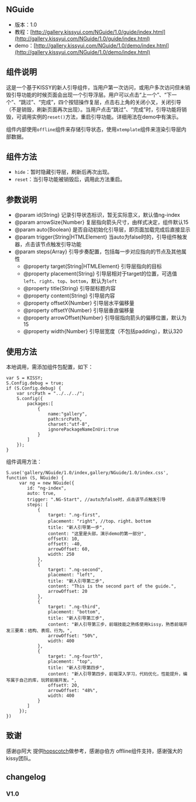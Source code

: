 ## NGuide

* 版本：1.0
* 教程：[http://gallery.kissyui.com/NGuide/1.0/guide/index.html](http://gallery.kissyui.com/NGuide/1.0/guide/index.html)
* demo：[http://gallery.kissyui.com/NGuide/1.0/demo/index.html](http://gallery.kissyui.com/NGuide/1.0/demo/index.html)

## 组件说明

这是一个基于KISSY的新人引导组件，当用户第一次访问，或用户多次访问但未销毁引导功能的时候页面会出现一个引导浮层。用户可以点击“上一个”、“下一个”、“跳过”、“完成”，四个按钮操作复层，点击右上角的关闭小叉，关闭引导（不是销毁，刷新页面再次出现）。当用户点击“跳过”、“完成”时，引导功能将销毁，可调用实例的`reset()`方法，重启引导功能。详细用法在demo中有演示。

组件内部使用`offline`组件来存储引导状态，使用`xtemplate`组件来渲染引导层内部数据。

## 组件方法

* `hide`：暂时隐藏引导层，刷新后再次出现。
* `reset`：当引导功能被销毁后，调用此方法重启。

## 参数说明

* @param id{String} 记录引导状态标识，暂无实际意义，默认值ng-index
* @param arrowSize{Number} 复层指向箭头尺寸，由样式决定，组件默认15
* @param auto{Boolean} 是否自动初始化引导层，即页面加载完成后直接显示
* @param trigger{String|HTMLElement} 当auto为false时的，引导组件触发器，点击该节点触发引导功能
* @param steps{Array} 引导步奏配置，包括每一步对应指向的节点及其他属性
    - @property target{String|HTMLElement} 引导层指向的目标
    - @property placement{String} 引导层相对于target的位置，可选值`left`、`right`、`top`、`bottom`，默认为`left`
    - @property title{String} 引导层标题内容
    - @property content{String} 引导层内容
    - @property offsetX{Number} 引导层水平偏移量
    - @property offsetY{Number} 引导层垂直偏移量
    - @property arrowOffset{Number} 引导层指向箭头的偏移位置，默认为15
    - @property width{Number} 引导层宽度（不包括padding），默认320

## 使用方法

本地调用，需添加组件包配置，如下：

```
var S = KISSY;
S.Config.debug = true;
if (S.Config.debug) {
    var srcPath = "../../../";
    S.config({
        packages:[
            {
                name:"gallery",
                path:srcPath,
                charset:"utf-8",
                ignorePackageNameInUri:true
            }
        ]
    });
}
```
组件调用方法：

```
S.use('gallery/NGuide/1.0/index,gallery/NGuide/1.0/index.css', function (S, NGuide) {
     var ng = new NGuide({
        id: "ng-index",
        auto: true,
        trigger: ".NG-Start", //auto为false时，点击该节点触发引导
        steps: [
            {
                target: ".ng-first",
                placement: "right", //top、right、bottom
                title: "新人引导第一步",
                content: "这里是头部，演示demo的第一部分",
                offsetX: 10,
                offsetY: -40,
                arrowOffset: 60,
                width: 250
            },
            {
                target: ".ng-second",
                placement: "left",
                title: "新人引导第二步",
                content: "This is the second part of the guide.",
                arrowOffset: 20
            },
            {
                target: ".ng-third",
                placement: "bottom",
                title: "新人引导第三步",
                content: "新人引导第三步，前端技能之熟练使用kissy，熟悉前端开发三要素：结构、表现、行为。",
                arrowOffset: "50%",
                width: 400
            },
            {
                target: ".ng-fourth",
                placement: "top",
                title: "新人引导第四步",
                content: "新人引导第四步，前端深入学习，代码优化，性能提升，编写属于自己的库，玩转前端开发。",
                offsetY: 20,
                arrowOffset: "48%",
                width: 400
            }
        ]
     });
})
```

## 致谢

感谢@阿大 提供[hopscotch](http://linkedin.github.io/hopscotch/)做参考，感谢@伯方 offline组件支持，感谢强大的kissy团队。

## changelog

### V1.0


